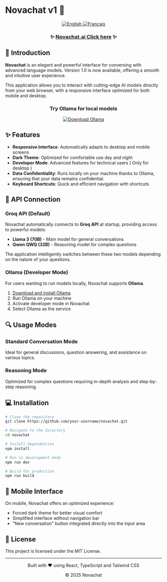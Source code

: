 # Novachat v1 🤖

<div align="center">
  <a href="README.md">
    <img src="https://img.shields.io/badge/English-🇬🇧-blue?style=for-the-badge" alt="English" />
  </a>
  <a href="README.fr.md">
    <img src="https://img.shields.io/badge/Français-🇫🇷-blue?style=for-the-badge" alt="Français" />
  </a>
</div>

<div align="center">
  <h3>✨ <a href="https://novachat-puce.vercel.app" target="_blank">Novachat.ai Click here</a> ✨</h3>
  <a href="https://novachat-puce.vercel.app" target="_blank">
  </a>
</div>

## 🚀 Introduction

**Novachat** is an elegant and powerful interface for conversing with advanced language models. Version 1.0 is now available, offering a smooth and intuitive user experience.

This application allows you to interact with cutting-edge AI models directly from your web browser, with a responsive interface optimized for both mobile and desktop.

<div align="center">
  <h3>Try Ollama for local models</h3>
  <a href="https://ollama.com" target="_blank">
    <img src="https://img.shields.io/badge/Download-Ollama-5A67D8?style=for-the-badge&logo=docker&logoColor=white" alt="Download Ollama" />
  </a>
</div>

## ✨ Features

- **Responsive Interface**: Automatically adapts to desktop and mobile screens
- **Dark Theme**: Optimized for comfortable use day and night
- **Developer Mode**: Advanced features for technical users ( Only for desktop ) 
- **Data Confidentiality**: Runs locally on your machine thanks to Ollama, ensuring that your data remains confidential.
- **Keyboard Shortcuts**: Quick and efficient navigation with shortcuts

## 🔌 API Connection

### Groq API (Default)

Novachat automatically connects to **Groq API** at startup, providing access to powerful models:

- **Llama 3 (70B)** - Main model for general conversations
- **Qwen QWQ (32B)** - Reasoning model for complex questions

The application intelligently switches between these two models depending on the nature of your questions.

### Ollama (Developer Mode)

For users wanting to run models locally, Novachat supports **Ollama**.

1. [Download and install Ollama](https://ollama.com)
2. Run Ollama on your machine
3. Activate developer mode in Novachat
4. Select Ollama as the service

## 🔍 Usage Modes

### Standard Conversation Mode

Ideal for general discussions, question answering, and assistance on various topics.

### Reasoning Mode

Optimized for complex questions requiring in-depth analysis and step-by-step reasoning.

## 💻 Installation

```bash
# Clone the repository
git clone https://github.com/your-username/novachat.git

# Navigate to the directory
cd novachat

# Install dependencies
npm install

# Run in development mode
npm run dev

# Build for production
npm run build
```



## 📱 Mobile Interface

On mobile, Novachat offers an optimized experience:

- Forced dark theme for better visual comfort
- Simplified interface without navigation bar
- "New conversation" button integrated directly into the input area


## 📝 License

This project is licensed under the MIT License.

---

<div align="center">
  <p>Built with ❤️ using React, TypeScript and Tailwind CSS</p>
  <p>© 2025 Novachat</p>
</div>
